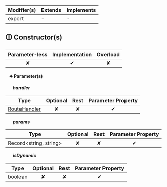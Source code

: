 | Modifier(s)                            | Extends                      | Implements                                    |
|----------------------------------------|------------------------------|-----------------------------------------------|
| export | - | - |

## &#128712; Constructor(s)

| Parameter-less                         | Implementation                          | Overload                          |
|:--------------------------------------:|:---------------------------------------:|:---------------------------------:|
| ✘ | ✔ | ✘ |

&nbsp;&nbsp; **&#128966; Parameter(s)**

&nbsp;&nbsp;&nbsp;&nbsp;&nbsp; _**handler**_

| Type                        | Optional                           | Rest                          | Parameter Property                          |
|-----------------------------|:----------------------------------:|:-----------------------------:|:-------------------------------------------:|
| [RouteHandler](https://hamedfathi.gitbook.io/aurelia-2-doc-api/router/interface/route-recognizer/routehandler) | ✘  | ✘ | ✔ |

&nbsp;&nbsp;&nbsp;&nbsp;&nbsp; _**params**_

| Type                        | Optional                           | Rest                          | Parameter Property                          |
|-----------------------------|:----------------------------------:|:-----------------------------:|:-------------------------------------------:|
| Record&lt;string, string&gt; | ✘  | ✘ | ✔ |

&nbsp;&nbsp;&nbsp;&nbsp;&nbsp; _**isDynamic**_

| Type                        | Optional                           | Rest                          | Parameter Property                          |
|-----------------------------|:----------------------------------:|:-----------------------------:|:-------------------------------------------:|
| boolean | ✘  | ✘ | ✔ |